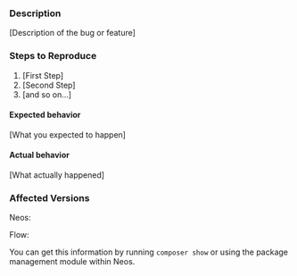 <!--
If you are reporting a new issue, make sure that we do not have any duplicates
already open. You can ensure this by searching the issue list for this
repository. If there is a duplicate, please close your issue and add a comment
to the existing issue instead.
-->

### Description

[Description of the bug or feature]

### Steps to Reproduce

1. [First Step]
2. [Second Step]
3. [and so on...]

#### Expected behavior

[What you expected to happen]

#### Actual behavior

[What actually happened]

### Affected Versions

<!--
If you want to be a super-hero, try to find out the olded supported version
affected by the bug you describe. Thanks!
-->

Neos: 

Flow: 

You can get this information by running `composer show` or using the package management module within Neos.
